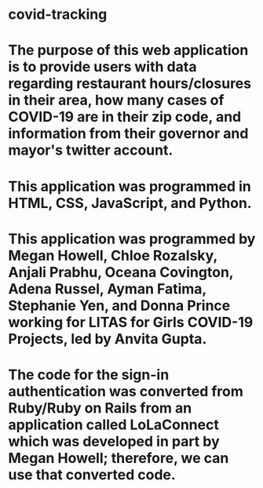 # covid-tracking

# The purpose of this web application is to provide users with data regarding restaurant hours/closures in their area, how many cases of COVID-19 are in their zip code, and information from their governor and mayor's twitter account. 

# This application was programmed in HTML, CSS, JavaScript, and Python. 

# This application was programmed by Megan Howell, Chloe Rozalsky, Anjali Prabhu, Oceana Covington, Adena Russel, Ayman Fatima, Stephanie Yen, and Donna Prince working for LITAS for Girls COVID-19 Projects, led by Anvita Gupta. 

# The code for the sign-in authentication was converted from Ruby/Ruby on Rails from an application called LoLaConnect which was developed in part by Megan Howell; therefore, we can use that converted code.
